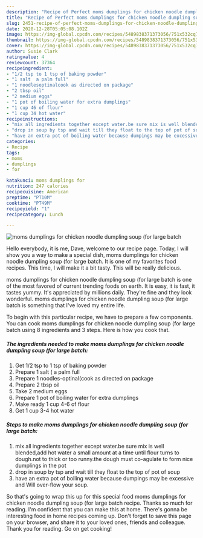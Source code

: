 ```yaml
---
description: "Recipe of Perfect moms dumplings for chicken noodle dumpling soup (for large batch"
title: "Recipe of Perfect moms dumplings for chicken noodle dumpling soup (for large batch"
slug: 2451-recipe-of-perfect-moms-dumplings-for-chicken-noodle-dumpling-soup-for-large-batch
date: 2020-12-28T05:05:08.102Z
image: https://img-global.cpcdn.com/recipes/5489838371373056/751x532cq70/moms-dumplings-for-chicken-noodle-dumpling-soup-for-large-batch-recipe-main-photo.jpg
thumbnail: https://img-global.cpcdn.com/recipes/5489838371373056/751x532cq70/moms-dumplings-for-chicken-noodle-dumpling-soup-for-large-batch-recipe-main-photo.jpg
cover: https://img-global.cpcdn.com/recipes/5489838371373056/751x532cq70/moms-dumplings-for-chicken-noodle-dumpling-soup-for-large-batch-recipe-main-photo.jpg
author: Susie Clark
ratingvalue: 4
reviewcount: 37364
recipeingredient:
- "1/2 tsp to 1 tsp of baking powder"
- "1 salt  a palm full"
- "1 noodlesoptinalcook as directed on package"
- "2 tbsp oil"
- "2 medium eggs"
- "1 pot of boiling water for extra dumplings"
- "1 cup 46 of flour"
- "1 cup 34 hot water"
recipeinstructions:
- "mix all ingredients together except water.be sure mix is well blended,add hot water a small amount at a time until flour turns to dough.not to thick or too runny.the dough must co-agulate to form nice dumplings in the pot"
- "drop in soup by tsp and wait till they float to the top of pot of soup"
- "have an extra pot of boiling water because dumpings may be excessive and Will over-flow your soup."
categories:
- Recipe
tags:
- moms
- dumplings
- for

katakunci: moms dumplings for 
nutrition: 247 calories
recipecuisine: American
preptime: "PT10M"
cooktime: "PT49M"
recipeyield: "1"
recipecategory: Lunch

---
```



![moms dumplings for chicken noodle dumpling soup (for large batch](https://img-global.cpcdn.com/recipes/5489838371373056/751x532cq70/moms-dumplings-for-chicken-noodle-dumpling-soup-for-large-batch-recipe-main-photo.jpg)

Hello everybody, it is me, Dave, welcome to our recipe page. Today, I will show you a way to make a special dish, moms dumplings for chicken noodle dumpling soup (for large batch. It is one of my favorites food recipes. This time, I will make it a bit tasty. This will be really delicious.



moms dumplings for chicken noodle dumpling soup (for large batch is one of the most favored of current trending foods on earth. It is easy, it is fast, it tastes yummy. It's appreciated by millions daily. They're fine and they look wonderful. moms dumplings for chicken noodle dumpling soup (for large batch is something that I've loved my entire life.


To begin with this particular recipe, we have to prepare a few components. You can cook moms dumplings for chicken noodle dumpling soup (for large batch using 8 ingredients and 3 steps. Here is how you cook that.

<!--inarticleads1-->

##### The ingredients needed to make moms dumplings for chicken noodle dumpling soup (for large batch:

1. Get 1/2 tsp to 1 tsp of baking powder
1. Prepare 1 salt ( a palm full
1. Prepare 1 noodles-optinal(cook as directed on package
1. Prepare 2 tbsp oil
1. Take 2 medium eggs
1. Prepare 1 pot of boiling water for extra dumplings
1. Make ready 1 cup 4-6 of flour
1. Get 1 cup 3-4 hot water




<!--inarticleads2-->

##### Steps to make moms dumplings for chicken noodle dumpling soup (for large batch:

1. mix all ingredients together except water.be sure mix is well blended,add hot water a small amount at a time until flour turns to dough.not to thick or too runny.the dough must co-agulate to form nice dumplings in the pot
1. drop in soup by tsp and wait till they float to the top of pot of soup
1. have an extra pot of boiling water because dumpings may be excessive and Will over-flow your soup.




So that's going to wrap this up for this special food moms dumplings for chicken noodle dumpling soup (for large batch recipe. Thanks so much for reading. I'm confident that you can make this at home. There's gonna be interesting food in home recipes coming up. Don't forget to save this page on your browser, and share it to your loved ones, friends and colleague. Thank you for reading. Go on get cooking!
